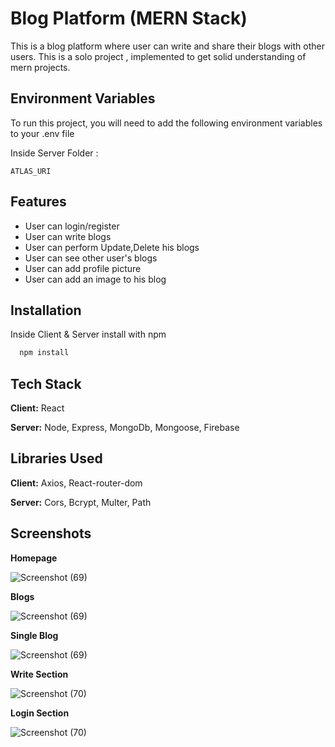 # Blog Platform (MERN Stack)

This is a blog platform where user can write and share their blogs with other users. This is a solo project , implemented to get solid understanding of mern projects.

## Environment Variables

To run this project, you will need to add the following environment variables to your .env file

Inside Server Folder :

`ATLAS_URI`

## Features

- User can login/register
- User can write blogs
- User can perform Update,Delete his blogs
- User can see other user's blogs
- User can add profile picture
- User can add an image to his blog


## Installation

Inside Client & Server install with npm

```bash
  npm install
```

## Tech Stack

**Client:** React

**Server:** Node, Express, MongoDb, Mongoose, Firebase

## Libraries Used

**Client:**  Axios, React-router-dom

**Server:** Cors, Bcrypt, Multer, Path

## Screenshots

**Homepage**

![Screenshot (69)](https://user-images.githubusercontent.com/23113177/126669555-c8d88b6d-506e-49d4-bb45-c1c6115200cc.png)


**Blogs**

![Screenshot (69)](https://user-images.githubusercontent.com/23113177/126669736-3e0fcb3f-eeb2-4283-933c-be4ce5b43227.png)


**Single Blog**

![Screenshot (69)](https://user-images.githubusercontent.com/23113177/126671147-681e7b13-983b-4f0a-93f5-06f3d1565066.png)


**Write Section**

![Screenshot (70)](https://user-images.githubusercontent.com/23113177/126670332-70cfdb01-1764-4ab8-96f7-ce37078b865e.png)


**Login Section**

![Screenshot (70)](https://user-images.githubusercontent.com/23113177/126671456-aa8dd425-2f52-4747-b20e-0b3100e9b522.png)



